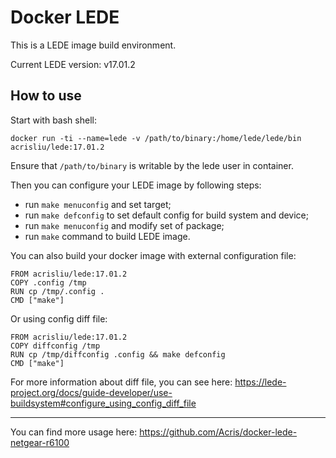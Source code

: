 # Docker LEDE
This is a LEDE image build environment.

Current LEDE version: v17.01.2

## How to use
Start with bash shell:
```shell
docker run -ti --name=lede -v /path/to/binary:/home/lede/lede/bin acrisliu/lede:17.01.2
```

Ensure that `/path/to/binary` is writable by the lede user in container.

Then you can configure your LEDE image by following steps:
- run `make menuconfig` and set target;
- run `make defconfig` to set default config for build system and device;
- run `make menuconfig` and modify set of package;
- run `make` command to build LEDE image.


You can also build your docker image with external configuration file:

```
FROM acrisliu/lede:17.01.2
COPY .config /tmp
RUN cp /tmp/.config .
CMD ["make"]
```

Or using config diff file:

```
FROM acrisliu/lede:17.01.2
COPY diffconfig /tmp
RUN cp /tmp/diffconfig .config && make defconfig
CMD ["make"]
```

For more information about diff file, you can see here: https://lede-project.org/docs/guide-developer/use-buildsystem#configure_using_config_diff_file

---

You can find more usage here: https://github.com/Acris/docker-lede-netgear-r6100
